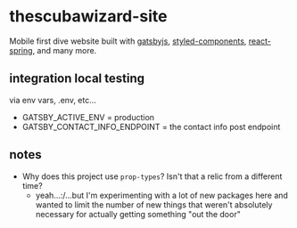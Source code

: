 # thescubawizard-site

Mobile first dive website built with [gatsbyjs](https://github.com/gatsbyjs/gatsby), [styled-components](https://www.styled-components.com/docs/basics), [react-spring](https://github.com/react-spring/react-spring), and many more.

## integration local testing

via env vars, .env, etc...

- GATSBY_ACTIVE_ENV = production
- GATSBY_CONTACT_INFO_ENDPOINT = the contact info post endpoint

## notes

- Why does this project use `prop-types`? Isn't that a relic from a different time?
  - yeah...:/...but I'm experimenting with a lot of new packages here and wanted to limit the number of new things that weren't absolutely necessary for actually getting something "out the door"
